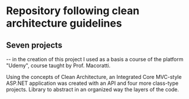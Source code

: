 # Repository following clean architecture guidelines

## Seven projects

-- in the creation of this project I used as a basis a course of the platform "Udemy", course taught by Prof. Macoratti.

   Using the concepts of Clean Architecture, an Integrated Core MVC-style ASP.NET application
was created with an API and four more class-type projects. Library to abstract in an organized way the layers of the code.


